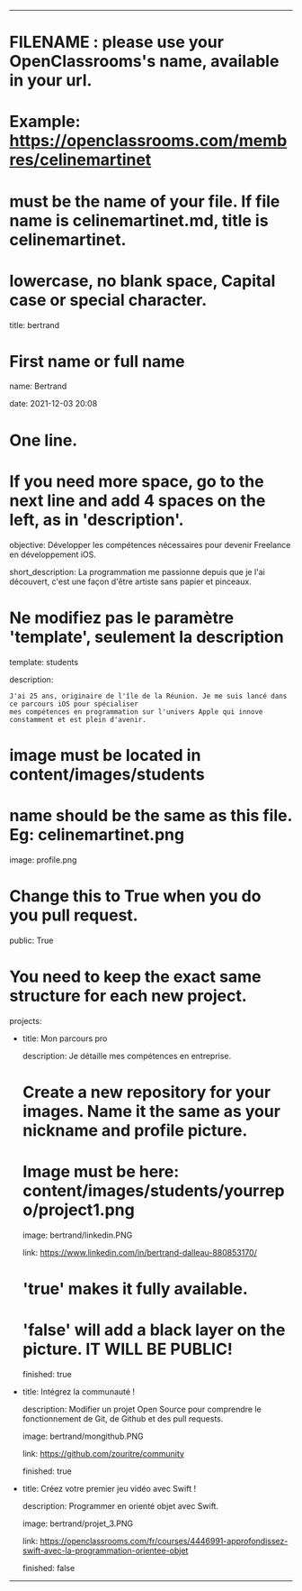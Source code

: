 ---


# FILENAME : please use your OpenClassrooms's name, available in your url.

# Example: https://openclassrooms.com/membres/celinemartinet

# must be the name of your file. If file name is celinemartinet.md, title is celinemartinet.

# lowercase, no blank space, Capital case or special character.

title: bertrand


# First name or full name

name: Bertrand

date: 2021-12-03 20:08


# One line.

# If you need more space, go to the next line and add 4 spaces on the left, as in 'description'.

objective: Développer les compétences nécessaires pour devenir Freelance en développement iOS.

short_description: La programmation me passionne depuis que je l'ai découvert,
    c'est une façon d'être artiste sans papier et pinceaux.


# Ne modifiez pas le paramètre 'template', seulement la description

template: students

description:

    J'ai 25 ans, originaire de l'île de la Réunion. Je me suis lancé dans ce parcours iOS pour spécialiser
    mes compétences en programmation sur l'univers Apple qui innove constamment et est plein d'avenir.


# image must be located in content/images/students

# name should be the same as this file. Eg: celinemartinet.png

image: profile.png


# Change this to True when you do you pull request.

public: True


# You need to keep the exact same structure for each new project.

projects:

  - title: Mon parcours pro

    description: Je détaille mes compétences en entreprise.

    # Create a new repository for your images. Name it the same as your nickname and profile picture.

    # Image must be here: content/images/students/yourrepo/project1.png

    image: bertrand/linkedin.PNG

    link: https://www.linkedin.com/in/bertrand-dalleau-880853170/

    # 'true' makes it fully available.

    # 'false' will add a black layer on the picture. IT WILL BE PUBLIC!

    finished: true

  - title: Intégrez la communauté !

    description: Modifier un projet Open Source pour comprendre le fonctionnement de Git, de Github et des pull requests. 

    image: bertrand/mongithub.PNG

    link: https://github.com/zouritre/community

    finished: true

  - title: Créez votre premier jeu vidéo avec Swift !

    description: Programmer en orienté objet avec Swift.

    image: bertrand/projet_3.PNG

    link: https://openclassrooms.com/fr/courses/4446991-approfondissez-swift-avec-la-programmation-orientee-objet

    finished: false

---